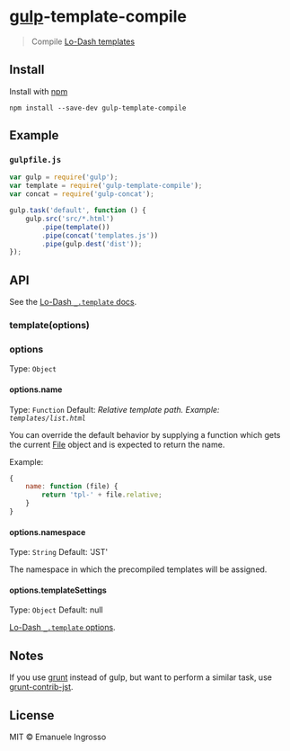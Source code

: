 # [gulp](https://github.com/wearefractal/gulp)-template-compile

> Compile [Lo-Dash templates](http://lodash.com/docs#template)

## Install

Install with [npm](https://npmjs.org/package/gulp-template)

```
npm install --save-dev gulp-template-compile
```

## Example

### `gulpfile.js`

```js
var gulp = require('gulp');
var template = require('gulp-template-compile');
var concat = require('gulp-concat');

gulp.task('default', function () {
	gulp.src('src/*.html')
		.pipe(template())
		.pipe(concat('templates.js'))
		.pipe(gulp.dest('dist'));
});
```

## API

See the [Lo-Dash `_.template` docs](http://lodash.com/docs#template).


### template(options)

### options

Type: `Object`

#### options.name

Type: `Function`
Default: *Relative template path. Example: `templates/list.html`*

You can override the default behavior by supplying a function which gets the current [File](https://github.com/wearefractal/vinyl#constructoroptions) object and is expected to return the name.

Example:

```js
{
	name: function (file) {
		return 'tpl-' + file.relative;
	}
}
```

#### options.namespace
Type: `String`
Default: 'JST'

The namespace in which the precompiled templates will be assigned.

#### options.templateSettings
Type: `Object`
Default: null

[Lo-Dash `_.template` options](http://lodash.com/docs#template).


## Notes

If you use [grunt](http://gruntjs.com) instead of gulp, but want to perform a similar task, use [grunt-contrib-jst](https://github.com/gruntjs/grunt-contrib-jst).


## License

MIT © Emanuele Ingrosso